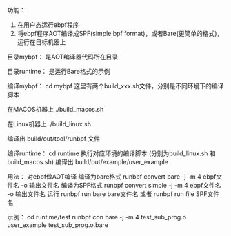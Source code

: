 功能：
  1. 在用户态运行ebpf程序
  2. 将ebpf程序AOT编译成SPF(simple bpf format)，或者Bare(更简单的格式)，运行在目标机器上

目录mybpf：
  是AOT编译器代码所在目录
  
目录runtime：
  是运行Bare格式的示例

编译mybpf：
  cd mybpf
  这里有两个build_xxx.sh文件，分别是不同环境下的编译脚本
  
  在MACOS机器上
  ./build_macos.sh
  
  在Linux机器上
  ./build_linux.sh
  
  编译出 build/out/tool/runbpf 文件

编译runtime：
  cd runtime
  执行对应环境的编译脚本 (分别为build_linux.sh 和 build_macos.sh)
  编译出 build/out/example/user_example

用法：
  对ebpf做AOT编译
    编译为bare格式
    runbpf convert bare -j -m 4 ebpf文件名 -o 输出文件名
    编译为SPF格式
    runbpf convert simple -j -m 4 ebpf文件名 -o 输出文件名
  运行
    runbpf run bare bare文件名
    或者
    runbpf run file SPF文件名

示例：
  cd runtime/test
  runbpf con bare -j -m 4 test_sub_prog.o
  user_example test_sub_prog.o.bare



  
